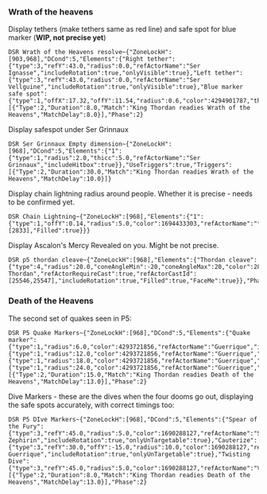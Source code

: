 ### Wrath of the heavens
Display tethers (make tethers same as red line) and safe spot for blue marker (**WIP, not precise yet**)
```
DSR Wrath of the Heavens resolve~{"ZoneLockH":[903,968],"DCond":5,"Elements":{"Right tether":{"type":3,"refY":43.0,"radius":0.0,"refActorName":"Ser Ignasse","includeRotation":true,"onlyVisible":true},"Left tether":{"type":3,"refY":43.0,"radius":0.0,"refActorName":"Ser Vellguine","includeRotation":true,"onlyVisible":true},"Blue marker safe spot":{"type":1,"offX":17.32,"offY":11.54,"radius":0.6,"color":4294901787,"thicc":7.6,"refActorName":"Vedrfolnir","includeRotation":true,"onlyVisible":true}},"UseTriggers":true,"Triggers":[{"Type":2,"Duration":8.0,"Match":"King Thordan readies Wrath of the Heavens","MatchDelay":8.0}],"Phase":2}
```

Display safespot under Ser Grinnaux
```
DSR Ser Grinnaux Empty dimension~{"ZoneLockH":[968],"DCond":5,"Elements":{"1":{"type":1,"radius":2.0,"thicc":5.0,"refActorName":"Ser Grinnaux","includeHitbox":true}},"UseTriggers":true,"Triggers":[{"Type":2,"Duration":30.0,"Match":"King Thordan readies Wrath of the Heavens","MatchDelay":10.0}]}
```

Display chain lightning radius around people. Whether it is precise - needs to be confirmed yet.
```
DSR Chain Lightning~{"ZoneLockH":[968],"Elements":{"1":{"type":1,"offY":0.14,"radius":5.0,"color":1694433303,"refActorName":"*","refActorRequireBuff":true,"refActorBuffId":[2833],"Filled":true}}}
```

Display Ascalon's Mercy Revealed on you. Might be not precise.
```
DSR p5 thordan cleave~{"ZoneLockH":[968],"Elements":{"Thordan cleave":{"type":4,"radius":20.0,"coneAngleMin":-20,"coneAngleMax":20,"color":2885746175,"refActorName":"King Thordan","refActorRequireCast":true,"refActorCastId":[25546,25547],"includeRotation":true,"Filled":true,"FaceMe":true}},"Phase":2}
```

### Death of the Heavens

The second set of quakes seen in P5:
```
DSR P5 Quake Markers~{"ZoneLockH":[968],"DCond":5,"Elements":{"Quake marker":{"type":1,"radius":6.0,"color":4293721856,"refActorName":"Guerrique","includeRotation":true,"onlyUnTargetable":true},"2":{"type":1,"radius":12.0,"color":4293721856,"refActorName":"Guerrique","includeRotation":true,"onlyUnTargetable":true},"3":{"type":1,"radius":18.0,"color":4293721856,"refActorName":"Guerrique","includeRotation":true,"onlyUnTargetable":true},"4":{"type":1,"radius":24.0,"color":4293721856,"refActorName":"Guerrique","includeRotation":true,"onlyUnTargetable":true}},"UseTriggers":true,"Triggers":[{"Type":2,"Duration":15.0,"Match":"King Thordan readies Death of the Heavens","MatchDelay":13.0}],"Phase":2}
```

Dive Markers - these are the dives when the four dooms go out, displaying the safe spots accurately, with correct timings too:
```
DSR P5 DIve Markers~{"ZoneLockH":[968],"DCond":5,"Elements":{"Spear of the Fury":{"type":3,"refY":45.0,"radius":5.0,"color":1690288127,"refActorName":"Ser Zephirin","includeRotation":true,"onlyUnTargetable":true},"Cauterize":{"type":3,"refY":30.0,"offY":-15.0,"radius":10.0,"color":1690288127,"refActorName":"Ser Guerrique","includeRotation":true,"onlyUnTargetable":true},"Twisting Dive":{"type":3,"refY":45.0,"radius":5.0,"color":1690288127,"refActorName":"Vedrfolnir","includeRotation":true,"onlyUnTargetable":true}},"UseTriggers":true,"Triggers":[{"Type":2,"Duration":8.0,"Match":"King Thordan readies Death of the Heavens","MatchDelay":13.0}],"Phase":2}
```
